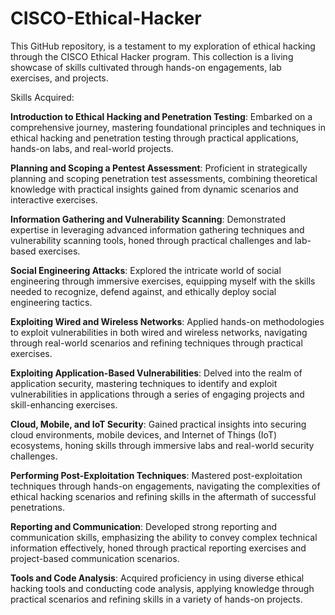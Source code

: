 # CISCO-Ethical-Hacker

This GitHub repository, is a testament to my exploration of ethical hacking through the CISCO Ethical Hacker program. This collection is a living showcase of skills cultivated through hands-on engagements, lab exercises, and projects.

Skills Acquired:

**Introduction to Ethical Hacking and Penetration Testing**:
Embarked on a comprehensive journey, mastering foundational principles and techniques in ethical hacking and penetration testing through practical applications, hands-on labs, and real-world projects.

**Planning and Scoping a Pentest Assessment**:
Proficient in strategically planning and scoping penetration test assessments, combining theoretical knowledge with practical insights gained from dynamic scenarios and interactive exercises.

**Information Gathering and Vulnerability Scanning**:
Demonstrated expertise in leveraging advanced information gathering techniques and vulnerability scanning tools, honed through practical challenges and lab-based exercises.

**Social Engineering Attacks**:
Explored the intricate world of social engineering through immersive exercises, equipping myself with the skills needed to recognize, defend against, and ethically deploy social engineering tactics.

**Exploiting Wired and Wireless Networks**:
Applied hands-on methodologies to exploit vulnerabilities in both wired and wireless networks, navigating through real-world scenarios and refining techniques through practical exercises.

**Exploiting Application-Based Vulnerabilities**:
Delved into the realm of application security, mastering techniques to identify and exploit vulnerabilities in applications through a series of engaging projects and skill-enhancing exercises.

**Cloud, Mobile, and IoT Security**:
Gained practical insights into securing cloud environments, mobile devices, and Internet of Things (IoT) ecosystems, honing skills through immersive labs and real-world security challenges.

**Performing Post-Exploitation Techniques**:
Mastered post-exploitation techniques through hands-on engagements, navigating the complexities of ethical hacking scenarios and refining skills in the aftermath of successful penetrations.

**Reporting and Communication**:
Developed strong reporting and communication skills, emphasizing the ability to convey complex technical information effectively, honed through practical reporting exercises and project-based communication scenarios.

**Tools and Code Analysis**:
Acquired proficiency in using diverse ethical hacking tools and conducting code analysis, applying knowledge through practical scenarios and refining skills in a variety of hands-on projects.
